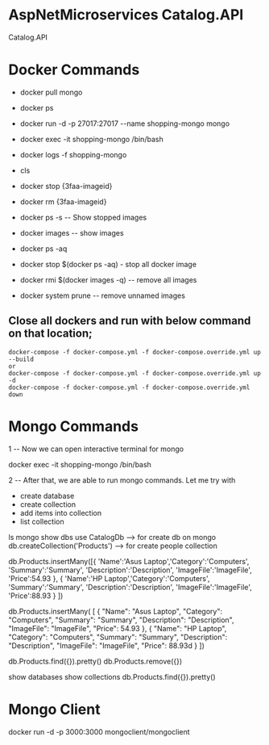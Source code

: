 # AspNetMicroservices Catalog.API
Catalog.API

# Docker Commands
 - docker pull mongo
 - docker ps
 - docker run -d -p 27017:27017 --name shopping-mongo mongo
 - docker exec -it shopping-mongo /bin/bash
 - docker logs -f shopping-mongo
 - cls

 - docker stop {3faa-imageid}
 - docker rm {3faa-imageid}
 - docker ps -s -- Show stopped images
 - docker images -- show images
 - docker ps -aq
 - docker stop $(docker ps -aq) - stop all docker image
 - docker rmi $(docker images -q) -- remove all images
 - docker system prune -- remove unnamed images

## Close all dockers and run with below command on that location;

	docker-compose -f docker-compose.yml -f docker-compose.override.yml up --build
	or
	docker-compose -f docker-compose.yml -f docker-compose.override.yml up -d
	docker-compose -f docker-compose.yml -f docker-compose.override.yml down


# Mongo Commands

1
-- Now we can open interactive terminal for mongo

docker exec -it shopping-mongo /bin/bash


2
-- After that, we are able to run mongo commands. 
Let me try with 

 - create database
 - create collection
 - add items into collection
 - list collection


ls
mongo
show dbs
use CatalogDb  --> for create db on mongo
db.createCollection('Products')  --> for create people collection

db.Products.insertMany([{ 'Name':'Asus Laptop','Category':'Computers', 'Summary':'Summary', 'Description':'Description', 'ImageFile':'ImageFile', 'Price':54.93 }, { 'Name':'HP Laptop','Category':'Computers', 'Summary':'Summary', 'Description':'Description', 'ImageFile':'ImageFile', 'Price':88.93 } ])

db.Products.insertMany(
			[
			    {
			        "Name": "Asus Laptop",
			        "Category": "Computers",
			        "Summary": "Summary",
			        "Description": "Description",
			        "ImageFile": "ImageFile",
			        "Price": 54.93
			    },
			    {
			        "Name": "HP Laptop",
			        "Category": "Computers",
			        "Summary": "Summary",
			        "Description": "Description",
			        "ImageFile": "ImageFile",
			        "Price": 88.93d
			    }
			])

db.Products.find({}).pretty()
db.Products.remove({})

show databases
show collections
db.Products.find({}).pretty()


# Mongo Client
docker run -d -p 3000:3000 mongoclient/mongoclient
